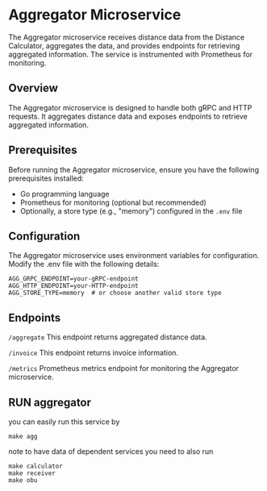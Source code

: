 # Aggregator Microservice

The Aggregator microservice receives distance data from the Distance Calculator, aggregates the data, and provides endpoints for retrieving aggregated information. The service is instrumented with Prometheus for monitoring.

## Overview

The Aggregator microservice is designed to handle both gRPC and HTTP requests. It aggregates distance data and exposes endpoints to retrieve aggregated information.

## Prerequisites

Before running the Aggregator microservice, ensure you have the following prerequisites installed:

- Go programming language
- Prometheus for monitoring (optional but recommended)
- Optionally, a store type (e.g., "memory") configured in the `.env` file

## Configuration
The Aggregator microservice uses environment variables for configuration. Modify the .env file with the following details:

```
AGG_GRPC_ENDPOINT=your-gRPC-endpoint
AGG_HTTP_ENDPOINT=your-HTTP-endpoint
AGG_STORE_TYPE=memory  # or choose another valid store type
```

## Endpoints

`/aggregate`
This endpoint returns aggregated distance data.

`/invoice`
This endpoint returns invoice information.

`/metrics`
Prometheus metrics endpoint for monitoring the Aggregator microservice.

## RUN aggregator
you can easily run this service by 
```
make agg
```
note to have data of dependent services you need to also run
```
make calculator
make receiver
make obu
```